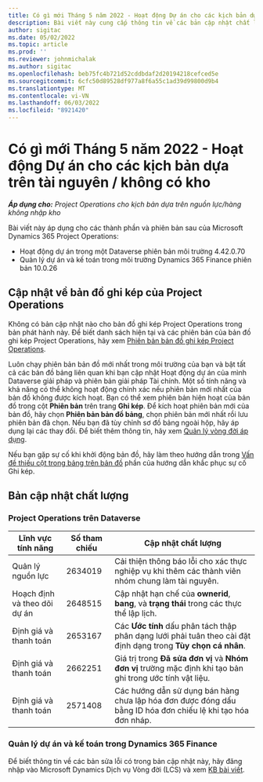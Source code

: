 ```yaml
---
title: Có gì mới Tháng 5 năm 2022 - Hoạt động Dự án cho các kịch bản dựa trên tài nguyên / không có kho
description: Bài viết này cung cấp thông tin về các bản cập nhật chất lượng có sẵn trong bản phát hành tháng 5 năm 2022 của Microsoft Dynamics 365 Project Operations cho các kịch bản dựa trên tài nguyên / không có kho.
author: sigitac
ms.date: 05/02/2022
ms.topic: article
ms.prod: ''
ms.reviewer: johnmichalak
ms.author: sigitac
ms.openlocfilehash: beb75fc4b721d52cddbdaf2d20194218cefced5e
ms.sourcegitcommit: 6cfc50d89528df977a8f6a55c1ad39d99800d9b4
ms.translationtype: MT
ms.contentlocale: vi-VN
ms.lasthandoff: 06/03/2022
ms.locfileid: "8921420"
---
```

# <a name="whats-new-may-2022---project-operations-for-resourcenon-stocked-based-scenarios"></a>Có gì mới Tháng 5 năm 2022 - Hoạt động Dự án cho các kịch bản dựa trên tài nguyên / không có kho

_**Áp dụng cho:** Project Operations cho kịch bản dựa trên nguồn lực/hàng không nhập kho_

Bài viết này áp dụng cho các thành phần và phiên bản sau của Microsoft Dynamics 365 Project Operations:

- Hoạt động dự án trong một Dataverse phiên bản môi trường 4.42.0.70
- Quản lý dự án và kế toán trong môi trường Dynamics 365 Finance phiên bản 10.0.26

## <a name="project-operations-dual-write-maps-updates"></a>Cập nhật về bản đồ ghi kép của Project Operations

Không có bản cập nhật nào cho bản đồ ghi kép Project Operations trong bản phát hành này. Để biết danh sách hiện tại và các phiên bản của bản đồ ghi kép Project Operations, hãy xem [Phiên bản bản đồ ghi kép Project Operations](../environment/resource-dual-write-maps.md).

Luôn chạy phiên bản bản đồ mới nhất trong môi trường của bạn và bật tất cả các bản đồ bảng liên quan khi bạn cập nhật Hoạt động dự án của mình Dataverse giải pháp và phiên bản giải pháp Tài chính. Một số tính năng và khả năng có thể không hoạt động chính xác nếu phiên bản mới nhất của bản đồ không được kích hoạt. Bạn có thể xem phiên bản hiện hoạt của bản đồ trong cột **Phiên bản** trên trang **Ghi kép**. Để kích hoạt phiên bản mới của bản đồ, hãy chọn **Phiên bản bản đồ bảng**, chọn phiên bản mới nhất rồi lưu phiên bản đã chọn. Nếu bạn đã tùy chỉnh sơ đồ bảng ngoài hộp, hãy áp dụng lại các thay đổi. Để biết thêm thông tin, hãy xem [Quản lý vòng đời áp dụng](/dynamics365/fin-ops-core/dev-itpro/data-entities/dual-write/app-lifecycle-management).

Nếu bạn gặp sự cố khi khởi động bản đồ, hãy làm theo hướng dẫn trong [Vấn đề thiếu cột trong bảng trên bản đồ](/dynamics365/fin-ops-core/dev-itpro/data-entities/dual-write/dual-write-troubleshooting-finops-upgrades#missing-table-columns-issue-on-maps) phần của hướng dẫn khắc phục sự cố Ghi kép.

## <a name="quality-updates"></a>Bản cập nhật chất lượng
### <a name="project-operations-on-dataverse"></a>Project Operations trên Dataverse

| Lĩnh vực tính năng | Số tham chiếu | Cập nhật chất lượng |
| --- | --- | --- |
| Quản lý nguồn lực | 2634019 | Cải thiện thông báo lỗi cho xác thực nghiệp vụ khi thêm các thành viên nhóm chung làm tài nguyên. |
| Hoạch định và theo dõi dự án | 2648515 | Cập nhật hạn chế của **ownerid**, **bang**, và **trạng thái** trong các thực thể lập lịch. |
| Định giá và thanh toán | 2653167 | Các **Ước tính** dấu phân tách thập phân dạng lưới phải tuân theo cài đặt định dạng trong **Tùy chọn cá nhân**. |
| Định giá và thanh toán| 2662251 | Giá trị trong **Đã sửa đơn vị** và **Nhóm đơn vị** trường mặc định khi tạo bản ghi trong ước tính vật liệu. |
| Định giá và thanh toán| 2571408 | Các hướng dẫn sử dụng bán hàng chưa lập hóa đơn được đóng dấu bằng ID hóa đơn chiếu lệ khi tạo hóa đơn nháp. |

### <a name="project-management-and-accounting-in-dynamics-365-finance"></a>Quản lý dự án và kế toán trong Dynamics 365 Finance

Để biết thông tin về các bản sửa lỗi có trong bản cập nhật này, hãy đăng nhập vào Microsoft Dynamics Dịch vụ Vòng đời (LCS) và xem [KB bài viết](https://fix.lcs.dynamics.com/Issue/Details?bugId=662864).
